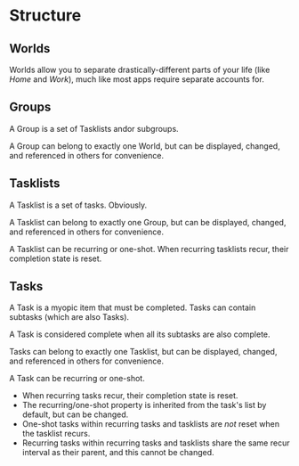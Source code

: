 ---
---

# Structure #


## Worlds ##
Worlds allow you to separate drastically-different parts of your life (like _Home_ and _Work_),
much like most apps require separate accounts for.


## Groups ##
A Group is a set of Tasklists andor subgroups.

A Group can belong to exactly one World, but can be displayed, changed, and referenced in others
for convenience.


## Tasklists ##
A Tasklist is a set of tasks. Obviously.

A Tasklist can belong to exactly one Group, but can be displayed, changed, and referenced in others
for convenience.

A Tasklist can be recurring or one-shot. When recurring tasklists recur, their completion state is
reset.


## Tasks ##
A Task is a myopic item that must be completed. Tasks can contain subtasks (which are also Tasks).

A Task is considered complete when all its subtasks are also complete.

Tasks can belong to exactly one Tasklist, but can be displayed, changed, and referenced in others
for convenience.

A Task can be recurring or one-shot.
- When recurring tasks recur, their completion state is reset.
- The recurring/one-shot property is inherited from the task's list by default, but can be changed.
- One-shot tasks within recurring tasks and tasklists are _not_ reset when the tasklist recurs.
- Recurring tasks within recurring tasks and tasklists share the same recur interval as their
  parent, and this cannot be changed.
